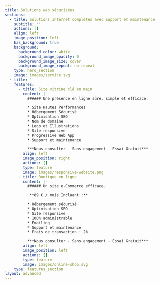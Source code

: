 ```yaml
---
title: Solutions web sécurisées
sections:
  - title: Solutions Internet complètes avec support et maintenance
    subtitle: ''
    actions: []
    align: left
    image_position: left
    has_background: true
    background:
      background_color: white
      background_image_opacity: 0
      background_image_size: cover
      background_image_repeat: no-repeat
    type: hero_section
    image: images/service.svg
  - title: ''
    features:
      - title: Site vitrine clé en main
        content: |-
          ###### Une présence en ligne sûre, simple et efficace.

          * Site Hautes Performances
          * Hébergement Sécurisé
          * Optimisation SEO
          * Nom de domaine
          * Logo et Illustrations
          * Site responsive
          * Progressive Web App
          * Support et maintenance

          ***Nous consulter - Sans engagement - Essai Gratuit***
        align: left
        image_position: right
        actions: []
        type: feature
        image: images/responsive-website.png
      - title: Boutique en ligne
        content: |-
          ###### Un site e-Commerce efficace.

           **89 € / mois Incluant :**

          * Hébergement sécurisé
          * Optimisation SEO
          * Site responsive
          * 100% administrable
          * Emailing
          * Support et maintenance
          * Frais de transaction : 2%

          ***Nous consulter - Sans engagement - Essai Gratuit***
        align: left
        image_position: left
        actions: []
        type: feature
        image: images/online-shop.svg
    type: features_section
layout: advanced
---
```

